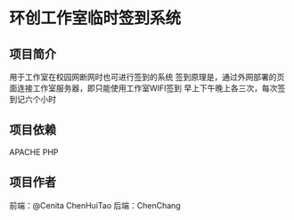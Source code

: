 # 环创工作室临时签到系统
项目简介
----
  用于工作室在校园网断网时也可进行签到的系统
  签到原理是，通过外网部署的页面连接工作室服务器，即只能使用工作室WIFI签到
  早上下午晚上各三次，每次签到记六个小时
  
项目依赖
----
APACHE
PHP

项目作者
----
  前端：@Cenita ChenHuiTao
  后端：ChenChang
